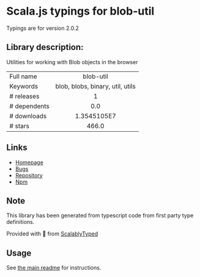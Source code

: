
# Scala.js typings for blob-util

Typings are for version 2.0.2

## Library description:
Utilities for working with Blob objects in the browser

|                    |                 |
| ------------------ | :-------------: |
| Full name          | blob-util |
| Keywords           | blob, blobs, binary, util, utils |
| # releases         | 1 |
| # dependents       | 0.0 |
| # downloads        | 1.3545105E7 |
| # stars            | 466.0 |

## Links
- [Homepage](https://github.com/nolanlawson/blob-util#readme)
- [Bugs](https://github.com/nolanlawson/blob-util/issues)
- [Repository](https://github.com/nolanlawson/blob-util)
- [Npm](https://www.npmjs.com/package/blob-util)
    


## Note
This library has been generated from typescript code from first party type definitions.

Provided with :purple_heart: from [ScalablyTyped](https://github.com/oyvindberg/ScalablyTyped)

## Usage
See [the main readme](../../readme.md) for instructions.


